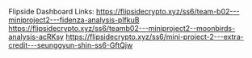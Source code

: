 Flipside Dashboard Links:
https://flipsidecrypto.xyz/ss6/team-b02---miniproject2---fidenza-analysis-plfkuB
https://flipsidecrypto.xyz/ss6/teamb02---miniproject2--moonbirds-analysis-acRKsy
https://flipsidecrypto.xyz/ss6/mini-project-2---extra-credit---seunggyun-shin-ss6-GftQjw
